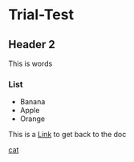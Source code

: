 # Trial-Test
## Header 2
This is words
### List
- Banana
- Apple
- Orange

This is a [Link](https://docs.google.com/document/d/16heNJebhsNuBdO8QxN8G5-xj9w4ks00dN96KzuoyiT8/edit) to get back to the doc

[cat](https://upload.wikimedia.org/wikipedia/commons/thumb/b/b1/VAN_CAT.png/600px-VAN_CAT.png?20200421225150)
